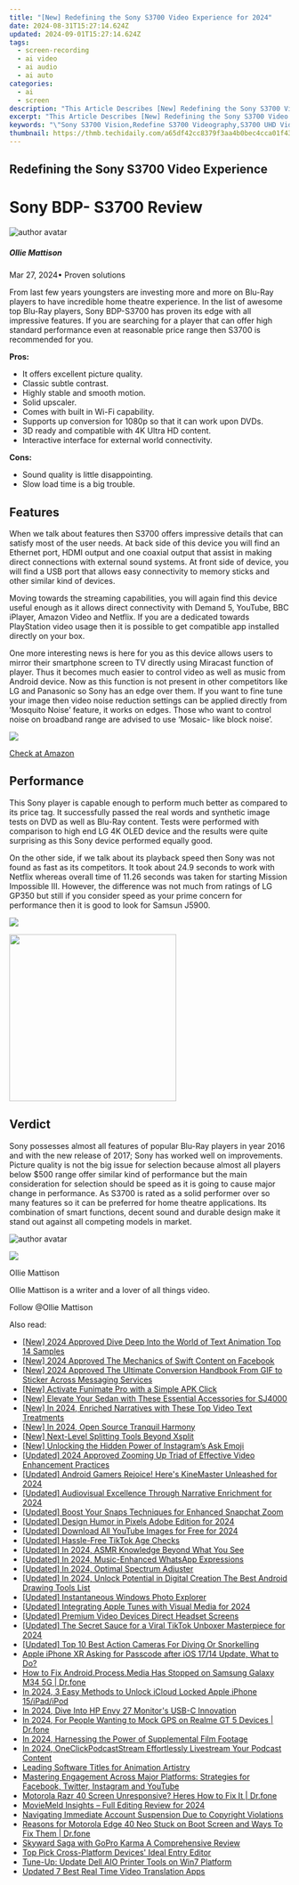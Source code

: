```yaml
---
title: "[New] Redefining the Sony S3700 Video Experience for 2024"
date: 2024-08-31T15:27:14.624Z
updated: 2024-09-01T15:27:14.624Z
tags: 
  - screen-recording
  - ai video
  - ai audio
  - ai auto
categories: 
  - ai
  - screen
description: "This Article Describes [New] Redefining the Sony S3700 Video Experience for 2024"
excerpt: "This Article Describes [New] Redefining the Sony S3700 Video Experience for 2024"
keywords: "\"Sony S3700 Vision,Redefine S3700 Videography,S3700 UHD Video,New Audio-Video S3700,S3700 Immersive Viewing,Enhanced S3700 Playback,Sony S3700 NextGen\""
thumbnail: https://thmb.techidaily.com/a65df42cc8379f3aa4b0bec4cca01f43716f0f93a74b7a32e511a24eeedbecef.jpg
---
```


## Redefining the Sony S3700 Video Experience

# Sony BDP- S3700 Review

![author avatar](https://images.wondershare.com/filmora/article-images/ollie-mattison.jpg)

##### Ollie Mattison

 Mar 27, 2024• Proven solutions

 From last few years youngsters are investing more and more on Blu-Ray players to have incredible home theatre experience. In the list of awesome top Blu-Ray players, Sony BDP-S3700 has proven its edge with all impressive features. If you are searching for a player that can offer high standard performance even at reasonable price range then S3700 is recommended for you.

**Pros:**

* It offers excellent picture quality.
* Classic subtle contrast.
* Highly stable and smooth motion.
* Solid upscaler.
* Comes with built in Wi-Fi capability.
* Supports up conversion for 1080p so that it can work upon DVDs.
* 3D ready and compatible with 4K Ultra HD content.
* Interactive interface for external world connectivity.

**Cons:**

* Sound quality is little disappointing.
* Slow load time is a big trouble.

## Features

 When we talk about features then S3700 offers impressive details that can satisfy most of the user needs. At back side of this device you will find an Ethernet port, HDMI output and one coaxial output that assist in making direct connections with external sound systems. At front side of device, you will find a USB port that allows easy connectivity to memory sticks and other similar kind of devices.

 Moving towards the streaming capabilities, you will again find this device useful enough as it allows direct connectivity with Demand 5, YouTube, BBC iPlayer, Amazon Video and Netflix. If you are a dedicated towards PlayStation video usage then it is possible to get compatible app installed directly on your box.

 One more interesting news is here for you as this device allows users to mirror their smartphone screen to TV directly using Miracast function of player. Thus it becomes much easier to control video as well as music from Android device. Now as this function is not present in other competitors like LG and Panasonic so Sony has an edge over them. If you want to fine tune your image then video noise reduction settings can be applied directly from ‘Mosquito Noise’ feature, it works on edges. Those who want to control noise on broadband range are advised to use ‘Mosaic- like block noise’.

![ ](https://images.wondershare.com/filmora/article-images/S3700-2.jpg)

[Check at Amazon](https://www.amazon.com/gp/product/B01AT6B0DK/ref=as%5Fli%5Ftl?ie=UTF8&tag=vs-flora-20&camp=1789&creative=9325&linkCode=as2&creativeASIN=B01AT6B0DK&linkId=a73a1f695757bdd6c4ea04f82e7f620b)

## Performance

 This Sony player is capable enough to perform much better as compared to its price tag. It successfully passed the real words and synthetic image tests on DVD as well as Blu-Ray content. Tests were performed with comparison to high end LG 4K OLED device and the results were quite surprising as this Sony device performed equally good.

 On the other side, if we talk about its playback speed then Sony was not found as fast as its competitors. It took about 24.9 seconds to work with Netflix whereas overall time of 11.26 seconds was taken for starting Mission Impossible III. However, the difference was not much from ratings of LG GP350 but still if you consider speed as your prime concern for performance then it is good to look for Samsun J5900.

![ ](https://images.wondershare.com/filmora/article-images/S3700-1.jpg)

<!-- affiliate ads begin -->
<a href="https://natural-cycles.sjv.io/c/5597632/2072199/17885" target="_top" id="2072199"><img src="//a.impactradius-go.com/display-ad/17885-2072199" border="0" alt="" width="300" height="300"/></a><img height="0" width="0" src="https://imp.pxf.io/i/5597632/2072199/17885" style="position:absolute;visibility:hidden;" border="0" />
<!-- affiliate ads end -->
## Verdict

 Sony possesses almost all features of popular Blu-Ray players in year 2016 and with the new release of 2017; Sony has worked well on improvements. Picture quality is not the big issue for selection because almost all players below $500 range offer similar kind of performance but the main consideration for selection should be speed as it is going to cause major change in performance. As S3700 is rated as a solid performer over so many features so it can be preferred for home theatre applications. Its combination of smart functions, decent sound and durable design make it stand out against all competing models in market.

![author avatar](https://images.wondershare.com/filmora/article-images/ollie-mattison.jpg)

<!-- affiliate ads begin -->
<a href="https://secure.2checkout.com/order/checkout.php?PRODS=33729450&QTY=1&AFFILIATE=108875&CART=1"><img src="https://secure.avangate.com/images/merchant/7f687767ccf20fcea1c9dc4a5adc2326/Digisigner_banner_728_x_90_color_version.png" border="0"></a>
<!-- affiliate ads end -->
Ollie Mattison

Ollie Mattison is a writer and a lover of all things video.

Follow @Ollie Mattison


<ins class="adsbygoogle"
     style="display:block"
     data-ad-format="autorelaxed"
     data-ad-client="ca-pub-7571918770474297"
     data-ad-slot="1223367746"></ins>



<ins class="adsbygoogle"
     style="display:block"
     data-ad-client="ca-pub-7571918770474297"
     data-ad-slot="8358498916"
     data-ad-format="auto"
     data-full-width-responsive="true"></ins>


<span class="atpl-alsoreadstyle">Also read:</span>
<div><ul>
<li><a href="https://article-tips.techidaily.com/new-2024-approved-dive-deep-into-the-world-of-text-animation-top-14-samples/"><u>[New] 2024 Approved  Dive Deep Into the World of Text Animation  Top 14 Samples</u></a></li>
<li><a href="https://article-tips.techidaily.com/new-2024-approved-the-mechanics-of-swift-content-on-facebook/"><u>[New] 2024 Approved  The Mechanics of Swift Content on Facebook</u></a></li>
<li><a href="https://article-tips.techidaily.com/new-2024-approved-the-ultimate-conversion-handbook-from-gif-to-sticker-across-messaging-services/"><u>[New] 2024 Approved  The Ultimate Conversion Handbook  From GIF to Sticker Across Messaging Services</u></a></li>
<li><a href="https://article-tips.techidaily.com/new-activate-funimate-pro-with-a-simple-apk-click/"><u>[New] Activate Funimate Pro with a Simple APK Click</u></a></li>
<li><a href="https://article-tips.techidaily.com/new-elevate-your-sedan-with-these-essential-accessories-for-sj4000/"><u>[New] Elevate Your Sedan with These Essential Accessories for SJ4000</u></a></li>
<li><a href="https://article-tips.techidaily.com/new-in-2024-enriched-narratives-with-these-top-video-text-treatments/"><u>[New] In 2024, Enriched Narratives with These Top Video Text Treatments</u></a></li>
<li><a href="https://article-tips.techidaily.com/new-in-2024-open-source-tranquil-harmony/"><u>[New] In 2024, Open Source Tranquil Harmony</u></a></li>
<li><a href="https://article-tips.techidaily.com/new-next-level-splitting-tools-beyond-xsplit/"><u>[New] Next-Level Splitting Tools Beyond Xsplit</u></a></li>
<li><a href="https://instagram-videos.techidaily.com/new-unlocking-the-hidden-power-of-instagrams-ask-emoji/"><u>[New] Unlocking the Hidden Power of Instagram’s Ask Emoji</u></a></li>
<li><a href="https://article-tips.techidaily.com/updated-2024-approved-zooming-up-triad-of-effective-video-enhancement-practices/"><u>[Updated] 2024 Approved  Zooming Up  Triad of Effective Video Enhancement Practices</u></a></li>
<li><a href="https://article-tips.techidaily.com/updated-android-gamers-rejoice-heres-kinemaster-unleashed-for-2024/"><u>[Updated] Android Gamers Rejoice! Here's KineMaster Unleashed for 2024</u></a></li>
<li><a href="https://article-tips.techidaily.com/updated-audiovisual-excellence-through-narrative-enrichment-for-2024/"><u>[Updated] Audiovisual Excellence Through Narrative Enrichment for 2024</u></a></li>
<li><a href="https://article-tips.techidaily.com/updated-boost-your-snaps-techniques-for-enhanced-snapchat-zoom/"><u>[Updated] Boost Your Snaps  Techniques for Enhanced Snapchat Zoom</u></a></li>
<li><a href="https://article-tips.techidaily.com/updated-design-humor-in-pixels-adobe-edition-for-2024/"><u>[Updated] Design Humor in Pixels  Adobe Edition for 2024</u></a></li>
<li><a href="https://facebook-video-share.techidaily.com/updated-download-all-youtube-images-for-free-for-2024/"><u>[Updated] Download All YouTube Images for Free for 2024</u></a></li>
<li><a href="https://vp-tips.techidaily.com/updated-hassle-free-tiktok-age-checks/"><u>[Updated] Hassle-Free TikTok Age Checks</u></a></li>
<li><a href="https://youtube-tips.techidaily.com/ed-in-2024-asmr-knowledge-beyond-what-you-see/"><u>[Updated] In 2024, ASMR Knowledge  Beyond What You See</u></a></li>
<li><a href="https://article-tips.techidaily.com/updated-in-2024-music-enhanced-whatsapp-expressions/"><u>[Updated] In 2024, Music-Enhanced WhatsApp Expressions</u></a></li>
<li><a href="https://article-tips.techidaily.com/updated-in-2024-optimal-spectrum-adjuster/"><u>[Updated] In 2024, Optimal Spectrum Adjuster</u></a></li>
<li><a href="https://article-tips.techidaily.com/updated-in-2024-unlock-potential-in-digital-creation-the-best-android-drawing-tools-list/"><u>[Updated] In 2024, Unlock Potential in Digital Creation  The Best Android Drawing Tools List</u></a></li>
<li><a href="https://article-tips.techidaily.com/updated-instantaneous-windows-photo-explorer/"><u>[Updated] Instantaneous Windows Photo Explorer</u></a></li>
<li><a href="https://article-tips.techidaily.com/updated-integrating-apple-tunes-with-visual-media-for-2024/"><u>[Updated] Integrating Apple Tunes with Visual Media for 2024</u></a></li>
<li><a href="https://article-tips.techidaily.com/updated-premium-video-devices-direct-headset-screens/"><u>[Updated] Premium Video Devices  Direct Headset Screens</u></a></li>
<li><a href="https://article-tips.techidaily.com/updated-the-secret-sauce-for-a-viral-tiktok-unboxer-masterpiece-for-2024/"><u>[Updated] The Secret Sauce for a Viral TikTok Unboxer Masterpiece for 2024</u></a></li>
<li><a href="https://article-tips.techidaily.com/updated-top-10-best-action-cameras-for-diving-or-snorkelling/"><u>[Updated] Top 10 Best Action Cameras For Diving Or Snorkelling</u></a></li>
<li><a href="https://ios-unlock.techidaily.com/apple-iphone-xr-asking-for-passcode-after-ios-1714-update-what-to-do-by-drfone-ios/"><u>Apple iPhone XR Asking for Passcode after iOS 17/14 Update, What to Do?</u></a></li>
<li><a href="https://change-location.techidaily.com/how-to-fix-androidprocessmedia-has-stopped-on-samsung-galaxy-m34-5g-drfone-by-drfone-fix-android-problems-fix-android-problems/"><u>How to Fix Android.Process.Media Has Stopped on Samsung Galaxy M34 5G | Dr.fone</u></a></li>
<li><a href="https://activate-lock.techidaily.com/in-2024-3-easy-methods-to-unlock-icloud-locked-apple-iphone-15ipadipod-by-drfone-ios/"><u>In 2024, 3 Easy Methods to Unlock iCloud Locked Apple iPhone 15/iPad/iPod</u></a></li>
<li><a href="https://article-tips.techidaily.com/in-2024-dive-into-hp-envy-27-monitors-usb-c-innovation/"><u>In 2024, Dive Into HP Envy 27 Monitor's USB-C Innovation</u></a></li>
<li><a href="https://android-location.techidaily.com/in-2024-for-people-wanting-to-mock-gps-on-realme-gt-5-devices-drfone-by-drfone-virtual/"><u>In 2024, For People Wanting to Mock GPS on Realme GT 5 Devices | Dr.fone</u></a></li>
<li><a href="https://article-tips.techidaily.com/in-2024-harnessing-the-power-of-supplemental-film-footage/"><u>In 2024, Harnessing the Power of Supplemental Film Footage</u></a></li>
<li><a href="https://article-tips.techidaily.com/in-2024-oneclickpodcaststream-effortlessly-livestream-your-podcast-content/"><u>In 2024, OneClickPodcastStream  Effortlessly Livestream Your Podcast Content</u></a></li>
<li><a href="https://article-tips.techidaily.com/leading-software-titles-for-animation-artistry/"><u>Leading Software Titles for Animation Artistry</u></a></li>
<li><a href="https://win-forum.techidaily.com/mastering-engagement-across-major-platforms-strategies-for-facebook-twitter-instagram-and-youtube/"><u>Mastering Engagement Across Major Platforms: Strategies for Facebook, Twitter, Instagram and YouTube</u></a></li>
<li><a href="https://howto.techidaily.com/motorola-razr-40-screen-unresponsive-heres-how-to-fix-it-drfone-by-drfone-fix-android-problems-fix-android-problems/"><u>Motorola Razr 40 Screen Unresponsive? Heres How to Fix It | Dr.fone</u></a></li>
<li><a href="https://article-tips.techidaily.com/moviemeld-insights-full-editing-review-for-2024/"><u>MovieMeld Insights – Full Editing Review for 2024</u></a></li>
<li><a href="https://facebook-video-files.techidaily.com/navigating-immediate-account-suspension-due-to-copyright-violations/"><u>Navigating Immediate Account Suspension Due to Copyright Violations</u></a></li>
<li><a href="https://howto.techidaily.com/reasons-for-motorola-edge-40-neo-stuck-on-boot-screen-and-ways-to-fix-them-drfone-by-drfone-fix-android-problems-fix-android-problems/"><u>Reasons for Motorola Edge 40 Neo Stuck on Boot Screen and Ways To Fix Them | Dr.fone</u></a></li>
<li><a href="https://article-tips.techidaily.com/skyward-saga-with-gopro-karma-a-comprehensive-review/"><u>Skyward Saga with GoPro Karma  A Comprehensive Review</u></a></li>
<li><a href="https://vp-tips.techidaily.com/top-pick-cross-platform-devices-ideal-entry-editor/"><u>Top Pick  Cross-Platform Devices' Ideal Entry Editor</u></a></li>
<li><a href="https://printer-issues.techidaily.com/tune-up-update-dell-aio-printer-tools-on-win7-platform/"><u>Tune-Up: Update Dell AIO Printer Tools on Win7 Platform</u></a></li>
<li><a href="https://ai-video.techidaily.com/updated-7-best-real-time-video-translation-apps/"><u>Updated 7 Best Real Time Video Translation Apps</u></a></li>
</ul></div>
